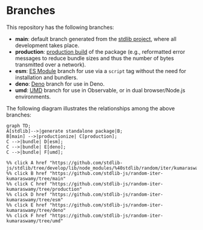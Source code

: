 <!--

@license Apache-2.0

Copyright (c) 2022 The Stdlib Authors.

Licensed under the Apache License, Version 2.0 (the "License");
you may not use this file except in compliance with the License.
You may obtain a copy of the License at

    http://www.apache.org/licenses/LICENSE-2.0

Unless required by applicable law or agreed to in writing, software
distributed under the License is distributed on an "AS IS" BASIS,
WITHOUT WARRANTIES OR CONDITIONS OF ANY KIND, either express or implied.
See the License for the specific language governing permissions and
limitations under the License.

-->

# Branches

This repository has the following branches:

-   **main**: default branch generated from the [stdlib project][stdlib-url], where all development takes place.
-   **production**: [production build][production-url] of the package (e.g., reformatted error messages to reduce bundle sizes and thus the number of bytes transmitted over a network).
-   **esm**: [ES Module][esm-url] branch for use via a `script` tag without the need for installation and bundlers.
-   **deno**: [Deno][deno-url] branch for use in Deno.
-   **umd**: [UMD][umd-url] branch for use in Observable, or in dual browser/Node.js environments.

The following diagram illustrates the relationships among the above branches:

```mermaid
graph TD;
A[stdlib]-->|generate standalone package|B;
B[main] -->|productionize| C[production];
C -->|bundle| D[esm];
C -->|bundle| E[deno];
C -->|bundle| F[umd];

%% click A href "https://github.com/stdlib-js/stdlib/tree/develop/lib/node_modules/%40stdlib/random/iter/kumaraswamy"
%% click B href "https://github.com/stdlib-js/random-iter-kumaraswamy/tree/main"
%% click C href "https://github.com/stdlib-js/random-iter-kumaraswamy/tree/production"
%% click D href "https://github.com/stdlib-js/random-iter-kumaraswamy/tree/esm"
%% click E href "https://github.com/stdlib-js/random-iter-kumaraswamy/tree/deno"
%% click F href "https://github.com/stdlib-js/random-iter-kumaraswamy/tree/umd"
```

[stdlib-url]: https://github.com/stdlib-js/stdlib/tree/develop/lib/node_modules/%40stdlib/random/iter/kumaraswamy
[production-url]: https://github.com/stdlib-js/random-iter-kumaraswamy/tree/production
[deno-url]: https://github.com/stdlib-js/random-iter-kumaraswamy/tree/deno
[umd-url]: https://github.com/stdlib-js/random-iter-kumaraswamy/tree/umd
[esm-url]: https://github.com/stdlib-js/random-iter-kumaraswamy/tree/esm
